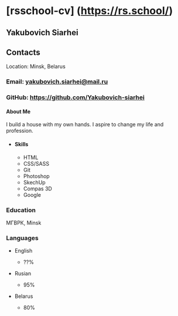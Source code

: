 # [rsschool-cv] (<https://rs.school/>)

## Yakubovich Siarhei

## Contacts

Location: Minsk, Belarus

### Email: yakubovich.siarhei@mail.ru

### GitHub: <https://github.com/Yakubovich-siarhei>

#### About Me

I build a house with my own hands.
I aspire to change my life and profession.

* #### Skills

  * HTML
  * CSS/SASS
  * Git
  * Photoshop
  * SkechUp
  * Compas 3D
  * Google

### Education

 МГВРК, Minsk

### Languages

* English
  * ??%

* Rusian
  * 95%

* Belarus
  * 80%

